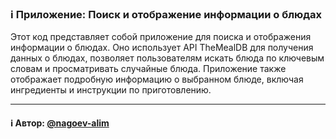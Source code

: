 ### ℹ️ Приложение: Поиск и отображение информации о блюдах

Этот код представляет собой приложение для поиска и отображения информации о блюдах.
Оно использует API TheMealDB для получения данных о блюдах, позволяет пользователям
искать блюда по ключевым словам и просматривать случайные блюда. Приложение также
отображает подробную информацию о выбранном блюде, включая ингредиенты и инструкции
по приготовлению.

-----
#### ℹ️ Автор: [@nagoev-alim](https://github.com/nagoev-alim)


